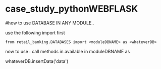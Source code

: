 # case_study_pythonWEBFLASK


#how to use DATABASE IN ANY MODULE..

 use the following import first

 `from retail_banking.DATABASES import <moduleDBNAME> as <whateverDB>`

now to use : call methods in available in moduleDBNAME as

whateverDB.insertData('data')


